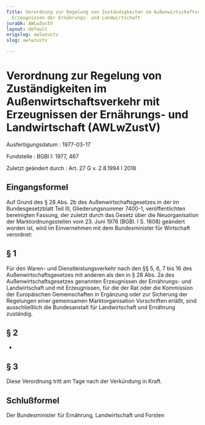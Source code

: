 ```yaml
---
Title: Verordnung zur Regelung von Zuständigkeiten im Außenwirtschaftsverkehr mit
  Erzeugnissen der Ernährungs- und Landwirtschaft
jurabk: AWLwZustV
layout: default
origslug: awlwzustv
slug: awlwzustv

---
```


# Verordnung zur Regelung von Zuständigkeiten im Außenwirtschaftsverkehr mit Erzeugnissen der Ernährungs- und Landwirtschaft (AWLwZustV)

Ausfertigungsdatum
:   1977-03-17

Fundstelle
:   BGBl I: 1977, 467

Zuletzt geändert durch
:   Art. 27 G v. 2.8.1994 I 2018

## Eingangsformel

Auf Grund des § 28 Abs. 2b des Außenwirtschaftsgesetzes in der im
Bundesgesetzblatt Teil III, Gliederungsnummer 7400-1, veröffentlichten
bereinigten Fassung, der zuletzt durch das Gesetz über die
Neuorganisation der Marktordnungsstellen vom 23. Juni 1976 (BGBl. I S.
1608) geändert worden ist, wird im Einvernehmen mit dem Bundesminister
für Wirtschaft verordnet:

## § 1

Für den Waren- und Dienstleistungsverkehr nach den §§ 5, 6, 7 bis 16
des Außenwirtschaftsgesetzes mit anderen als den in § 28 Abs. 2a des
Außenwirtschaftsgesetzes genannten Erzeugnissen der Ernährungs- und
Landwirtschaft und mit Erzeugnissen, für die der Rat oder die
Kommission der Europäischen Gemeinschaften in Ergänzung oder zur
Sicherung der Regelungen einer gemeinsamen Marktorganisation
Vorschriften erläßt, sind ausschließlich die Bundesanstalt für
Landwirtschaft und Ernährung zuständig.

## § 2

-

## § 3

Diese Verordnung tritt am Tage nach der Verkündung in Kraft.

## Schlußformel

Der Bundesminister für Ernährung, Landwirtschaft und Forsten

